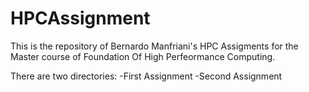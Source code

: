 # HPCAssignment
This is the repository of Bernardo Manfriani's HPC Assigments for the Master course of Foundation Of High Perfeormance Computing. 

There are two directories: 
  -First Assignment
  -Second Assignment
